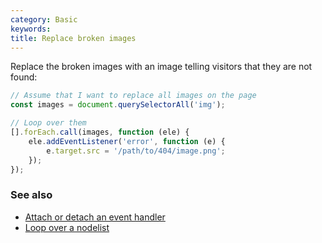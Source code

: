 ```yaml
---
category: Basic
keywords:
title: Replace broken images
---
```


Replace the broken images with an image telling visitors that they are not found:

```js
// Assume that I want to replace all images on the page
const images = document.querySelectorAll('img');

// Loop over them
[].forEach.call(images, function (ele) {
    ele.addEventListener('error', function (e) {
        e.target.src = '/path/to/404/image.png';
    });
});
```

### See also

-   [Attach or detach an event handler](/attach-or-detach-an-event-handler)
-   [Loop over a nodelist](/loop-over-a-nodelist)
